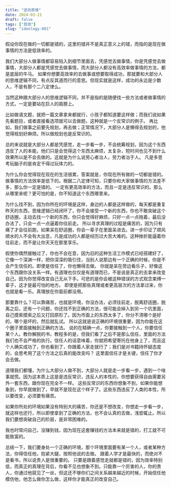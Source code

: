 ```yaml
---
title: "逆向思维"
date: 2024-03-21
draft: false
tags: ["其他"]
slug: "ideology-001"
---
```


假设你现在做的一切都是错的，这里的错并不是真正意义上的错，而指的是现在做事情的方法是低效率的。

我们大部分人做事情都容易陷入到细节里面去，凭感觉去做事情，你是凭感觉去做事情，大部分人都是凭感觉去做事情，而大部分人都没有高效率做事情的方法，都是底层的牛马。
如果你想要高效率的去做事或想要取得成功，那就要和大部分人的思维逻辑不同，有点反其道而行的意思。但现实就是这样，成功的永远是少数人，不是有那个二八定律么。

当然这种跟大部分人的思维逻辑不同，并不是指的是随便找一些方法或者做事情的方式，一定是要站在巨人的肩膀上。

比如做语文题，就把一篇文章拿来都就行，小孩子都知道要这样做；而我们说如果先看题目，或者直接看选项就可以去做题，这种就是一个反常识的例子。
再比如，我们做事之前要先规划，再去做；正常情况下，大部分人是懒得去规划的，他觉得规划好麻烦。所以做规划也是反常识的。

总的来说就是大部分人都是凭感觉，走一步看一步，不会统筹规划，因为这个东西违反了人的本能，他们只是会觉得这个东西太麻烦，太复杂，短时间也见不到什么效果所以是不会去做的。这就是为什么说劳心者治人，劳力者治于人。
凡是多思考玩脑子的是肯定干得过玩体力的。

为什么你会觉得现在现在的生活很累，答案就是，你现在所有做的一切都是错的。做事情的方法效率是低下的。根据二八定律可知，只要你和大家做事情的方法差不多，那么你一定是错的。
一定有更高效率的方法，而且一定是违反常识的。那么从哪里来呢？更可怕的是，你不知道这个东西哪里来。

为什么找不到，因为你所在的环境是这样，身边的人都是这样做的，每天都是重复昨天的东西，思维逻辑已经闭环了，你不会接受一个新的东西，你也不敢突破这个舒适圈，主动去找一个新的东西，你只会觉得好麻烦，只好一点一点拖着，最后没办法了，只会一点一点逼着你往前走。
所以寻求真理的过程是痛苦的，因为只有痛了才会往前跑，如果呆在舒适圈，你会一辈子在里面呆进去。进一步印证了顺风顺水的人不会有大出息，凡是成功的人都是经历过大苦大难的。这种挫折能逼着你往前走，而不是让你天天在那里享乐。

假使你偶然接触过了，你也不会在意，因为旧的这种生活工作模式已经搭建好了，它像一个深渊一样，把你深深的吸引住，当别人说那边有一个正确的时候，你是不会产生信任的。即使是信任了，你也懒得去做。
你就是呆在旁边看乐子，好像这个东西跟你没关系一样。有道理也仅仅是有道理而已，不是说是真正的去拿来改变自己。因为你觉得改变自己无从下手。可悲的是你会被这种错误的方式观念束缚一辈子，这才是最可怕的地方。
即使是把那些真理或者更高层次的方法拿过来，你也就是看一乐。真理放在你面前都没用。

那要靠什么？可以靠痛苦，也就是环境，你没办法，必须往前走，脱离舒适圈，脱离之后，还有一个问题，你还找不到正确的方法，很可能会掉入到另一个坑里面，自己摸索摸索之后又打回原形了。因为市面上的东西太多了，你分不清哪个是好的，哪个是坏的，然后就乱试。
所以这就是说正确的环境很重要，因为你能在这个圈子里面接触到正确的方法。
说的在精确一点，你要接触到一个人，你要信任某个人。教你解脱的书，教程多的是，但我们看了之后不是那么信任，里面的方法我们也不会严格的执行。信任人的话意味着，你就把希望寄托在他身上了，而且这个人确实成功了，你也看到了，你跟着人家走就行了；我们是对书籍持怀疑态度的，会思考用了这个方法之后真的能改变吗？
这里面信任才是关键，信任了你才会去做。

道理我们都懂，为什么大部分人做不到，大部分人就是走一步看一步，遇到一个啥事就慌。因为这本质上这是是违反常识，违反人的本性的，你想要获得自由需要另外一套东西，跟你现在完全不一样。
这些反常识的东西你想象不到，如果你能想象到，你早就做到了，早就不是现在这个样子了。这些东西违反了人类的本性，所以要改变，必须要有痛苦。

如果你所处的环境如果没有特别大的痛苦，你还是不想改变，你想走一步看一步，就这样也还行，所以即使拿到了正确的方法，也不会认真的去做，浅尝辄止。所以我们要想突破自己的阶层，是非常困难的。

我也时常问自己，没赚到钱，因为现在这套赚钱的方法本来就是错的，打工就不可能致富的。

总结一下，我们要身处一个正确的环境，那个环境里面要有某一个人，或者某种方法，你得信任他，抱紧大腿，按照他说的去做。 跟着人学才是最快的，而绝对不是看书，所以说贵人是很重要的。
只要是跟着感觉走就都是错的，因为效率特别低，而真正的真理在背后，你看不见也想象不到。只能靠一个厉害的人，你的贵人，你通过他窥见了一丝，但这还不够你们之间关系越来越近的时候，开始信任他模仿他，他怎么做你怎么做，这样你才能真正的改变自己。

